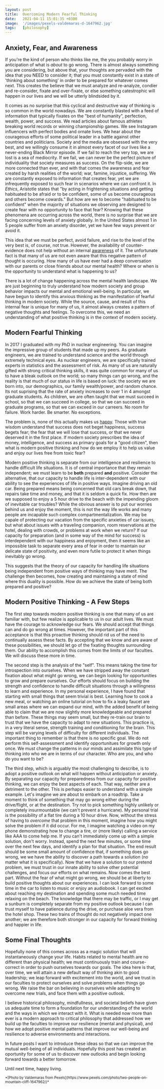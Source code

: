 ```yaml
---
layout: post
title:  Overcoming Modern Fearful Thinking
date:   2021-04-11 15:01:35 +0300
image:  '/images/pexels-valdemaras-d-1647962.jpg'
tags:   [philosophy]
---
```

## Anxiety, Fear, and Awareness

If you're the kind of person who thinks like me, the you probably worry in anticipation of what is *about* to go wrong. There is almost always something you are considering, but above that, your thoughts are pervaded with the idea that you NEED to consider it; that you must constantly exist in a state of 'thinking about something' in order to be prepared for whatever comes next. This creates the believe that we must analyze and re-analyze, condier and re-consider, fixate and over-fixate, or else something catestrophic will happen in our lives and we will be utterly blindsided by it. 

It comes as no surprise that this cyclical and destructive way of thinking is so common in the world nowadays. We are constantly blasted with a feed of information that typically fixates on the "best of humanity", perfection, wealth, power, and success. We read articles about famous athletes breaking world records or winning championship games. We see Instagram influencers with perfect bodies and ornate lives. We hear about the courageous efforts of some political leader in a battle against other countries and politicians. Society and the media are obsessed with the very best, and we willingly consume it in almost every facet of our lives like a never-ending Black Mirror episode. If we fail to reach the very top, we are lost is a sea of mediocrity. If we fail, we can never be the perfect picture of individuality that society measures as success. On the flip-side, we are more connected than ever, and with that comes the awareness and fear created by harsh realities of the world; war, famine, injustice, suffering. We are constantly exposed to information that creates fear, yet we are infrequently exposed to such fear in scenarios where we can confront it. In *Ethics*, Aristotle states that "by acting in frightening situations and getting habituated to be afraid or to be confident, some of us become courageous and others become cowards." But how are we to become "habituated to be confident" when the majority of situations we observing are designed to create fear with no opportunity to face that fear? Knowing that these phenomena are occurring across the world, there is no surprise that we are facing concerning levels of anxiety globally. In the United States almost 1 in 5 people suffer from an anxiety disorder, yet we have few ways prevent or avoid it. 

This idea that we must be perfect, avoid failure, and rise to the level of the very best is, of course, not true. However, the availability of counter-evidence does not help without an internal <ins>awareness</ins> of it. The unfortunate fact is that many of us are not even aware that this negative pattern of thought is occuring. How many of us have ever had a deep conversation with our parents or close friends about our mental health? Where or when is the opportunity to understand what is happening to us?

There is a lot of change happening across the mental health landscape. We are just beginning to truly understand how modern society and group behavior impacts our mental and emotional well-being. In particular, we have begun to identify this anxious thinking as the manifestation of fearful thinking in modern society. While the source, cause, and result of this internal fear is unique for many of us, it almost always creates a pattern of negative thoughts and feelings. To overcome this, we need an understanding of what positive thinking is in the context of modern society.

## Modern Fearful Thinking

In 2017 I graduated with my PhD in nuclear engineering. You can imagine the impressive group of students that made up my peers. As graduate engineers, we are trained to understand science and the world through extremely technical eyes. As nuclear engineers, we are specifically trained experts in statistics and the assessment of risk. As many of us are naturally gifted with strong critical thinking skills, it was quite common for many of us to have a bleak outlook on the world; so many things can go wrong, and the reality is that much of our status in life is based on luck: the society we are born into, our demographics, our family wealth/power, and random chance. Its not suprising that the rate of anxiety increases to over 1 in 4 amongst graduate students. As children, we are often taught that we must succeed in school, so that we can succeed in college, so that we can succeed in graduate programs, so that we can exceed in our carreers. No room for failure. Work harder. Be smarter. No exceptions. 

The problem is, none of this actually makes us <ins>happy</ins>. Those with true wisdom understand that success does not beget happiness,  success begets fear; the fear that we will lose that success, or that we never deserved it in the first place. If modern society prescribes the idea of money, intelligence, and success as primary goals for a "good citizen", then what is modern positive thinking and how do we employ it to help us value and enjoy our lives free from toxic fear?

Modern positive thinking is separate from our intelligence and resilience to handle difficult life situations. It is of central importance that they remain independent; we must learn to be **both** prepared **and** positive. Consider the alternative, that our capacity to handle life is inter-dependent with our ability to see the experiences of life in positive ways. Imagine driving an old car. Being prepared means being concerned that old cars break down, that repairs take time and money, and that it is seldom a quick fix. How then are we supposed to enjoy a 5 hour drive to the beach with the impending gloom of inevitable car troubles? While the obvious answer is to put our worries behind us and enjoy the moment, this is not the way life works and many people are incapable such complex compartmentalization. We may be capale of protecting our vacation from the specific anxieties of car issues, but what about issues with a traveling companion, room reservations at the hotel, dealing with crowds, or problems at work when we return? If our capacity for preparation (and in some way of the mind for success) is interdependent with our happiness and enjoyment, then it seems like an impossible task to separate every area of fear in order to maintain our delicate state of positivity, and even more futile to protect it when things inevitably go wrong. 

This suggests that the theory of our capacity for handling life situations being independent from positive ways of thinking may have merit. The challenge then becomes, how creating and maintaining a state of mind where this duality is possible. How do we achieve the state of being both prepared and positive?

## Modern Positive Thinking - A Few Steps

The first step towards modern positive thinking is one that many of us are familiar with, but few realize is applicable to us in our adult lives. We must have the courage to acknowledge our fears. We should accept that things can and do go wrong at times. However, the important part of this acceptance is that this proactive thinking should rid us of the need to continually assess these facts. By accepting that we know and are aware of these possibilities, we should let go of the fixating thoughts surrounding them. Our ability to accomplish this comes from the limits of our faculties. We will discuss these more in time. 

The second step is the analysis of the "self". This means taking the time for introspection into ourselves. When we have stripped away the constant fixation about what might go wrong, we can begin looking for opportunities to grow and prepare ourselves. Our efforts should focus on building the strength and confidence to handle difficult situations through a willingness to learn and experience. In my personal experience, I have found that starting with small things that seem trivial is best. Learning how to cook a new meal, or watching an online tutorial on how to fix a leaky faucet are small areas where we can expand our mind, with the added benefit of being able to claim that we are now slightly more knowledgeable and prepared than before. These things may seem small, but they re-train our brain to trust that we have the capacity to adapt to new situations. This practice is, in a very literal sense, strength training and conditioning for the brain. This step will be varying levels of difficulty for different individuals. The important thing to remember is that there is no specific goal. We do not perform this self-assessment and identify opportunitues for growth only once. We must change the patterns in our minds and assimilate this type of thinking into who we are in terms of our character. Who are you, and who do you want to be?

The third step, which is arguably the most challenging to describe, is to adopt a positive outlook on what will happen without anticipation or anxiety. By separating our capacity for preparedness from our capacity for positive thinking, we can enjoy the best aspects of each. That way, neither are a detriment to the other. This is perhaps easier to understand with a simple example. Let's imagine we are about to embark on a roadtrip. Take a moment to think of something that may go wrong either during the drive/flight, or at the destination. Try not to pick something highly unlikely or completely insurmountable (we can't prevent a hurricane). My personal trial is the possibility of a flat tire during a 10 hour drive. Now, without the stress of having to *overcome* that problem in this moment, imagine how you might solve the problem if it did occur. For me, I imagine watching a video on my phone demonstrating how to change a tire, or (more likely) calling a service like AAA to come help me. If you can't immediately come up with a simple solution, don't worry. Instead, spend the next few minutes, or some time over the next few days, and identify a plan for that situation. The end result should be some small amount of confidence that, if something does go wrong, we we have the ability to discover a path towards a solution (no matter what it is specifically). Now that we have a solution to our pretend problem, we must trust in our innate ability to solve other potential challenges, and focus our efforts on what remains. Now comes the best part. Without the fear of what might go wrong, we should be at liberty to build positive thoughts about our experiences. I can look forward to some time in the car to listen to music or enjoy an audiobook. I can get excited about reaching my destination and spending some much needed time relaxing on the beach. The knowledge that there may be traffic, or I may get a sunburn is completely separate from my positive outlook because I can trust myself to have patience during the drive, or purchase aloe vera from the hotel shop. These two trains of thought do not negatively impact one another; we are therefore both stronger in our capacity for forward thinking and happier in life. 

## Some Final Thoughts

Hopefully none of this comes across as a magic solution that will instantaneously change your life. Habits related to mental health are no different than physical health; we must continuously train and course-correct in order to push ourselves towards our goals. The idea here is that, over time, we will attain a new default way of thinking akin to good leadership; we leap forward with excitement into the world, and we trust in our faculties to protect ourselves and solve problems when things go wrong. We raise the bar on believing in ourselves while adapting to overcome new trials, and face them with a positive outlook. 

I believe historical philosophy, mindfullness, and societal beliefs have given us adequate time to form a foundation for our understanding of the world and the ways in which we interact with it. What is needed now more than ever is a modern approach to critical philosophy that addressed how we build up the faculties to improve our resilience (mental and physical), and how we adopt positive mental patterns that improve our well-being and resilience to adverse environments and interactions. 

In future posts I want to introduce these ideas so that we can improve the mutual well-being of all individuals. Hopefully this post has created an oportunity for some of us to discover new outlooks and begin looking forward towards a better tomorrow. 

Until next time, happy living. 


<sub>
*[Photo by Valdemaras from Pexels](https://www.pexels.com/photo/two-people-on-mountain-cliff-1647962/)*
</sub>